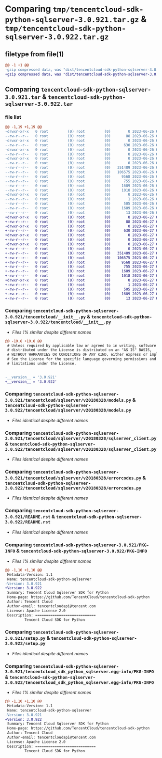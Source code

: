 # Comparing `tmp/tencentcloud-sdk-python-sqlserver-3.0.921.tar.gz` & `tmp/tencentcloud-sdk-python-sqlserver-3.0.922.tar.gz`

## filetype from file(1)

```diff
@@ -1 +1 @@
-gzip compressed data, was "dist/tencentcloud-sdk-python-sqlserver-3.0.921.tar", last modified: Mon Jun 26 00:31:52 2023, max compression
+gzip compressed data, was "dist/tencentcloud-sdk-python-sqlserver-3.0.922.tar", last modified: Tue Jun 27 00:32:07 2023, max compression
```

## Comparing `tencentcloud-sdk-python-sqlserver-3.0.921.tar` & `tencentcloud-sdk-python-sqlserver-3.0.922.tar`

### file list

```diff
@@ -1,19 +1,19 @@
-drwxr-xr-x   0 root         (0) root         (0)        0 2023-06-26 00:31:52.000000 tencentcloud-sdk-python-sqlserver-3.0.921/
--rw-r--r--   0 root         (0) root         (0)       88 2023-06-26 00:31:52.000000 tencentcloud-sdk-python-sqlserver-3.0.921/setup.cfg
-drwxr-xr-x   0 root         (0) root         (0)        0 2023-06-26 00:31:52.000000 tencentcloud-sdk-python-sqlserver-3.0.921/tencentcloud/
--rw-r--r--   0 root         (0) root         (0)      630 2023-06-26 00:31:52.000000 tencentcloud-sdk-python-sqlserver-3.0.921/tencentcloud/__init__.py
-drwxr-xr-x   0 root         (0) root         (0)        0 2023-06-26 00:31:52.000000 tencentcloud-sdk-python-sqlserver-3.0.921/tencentcloud/sqlserver/
--rw-r--r--   0 root         (0) root         (0)        0 2023-06-26 00:31:52.000000 tencentcloud-sdk-python-sqlserver-3.0.921/tencentcloud/sqlserver/__init__.py
-drwxr-xr-x   0 root         (0) root         (0)        0 2023-06-26 00:31:52.000000 tencentcloud-sdk-python-sqlserver-3.0.921/tencentcloud/sqlserver/v20180328/
--rw-r--r--   0 root         (0) root         (0)        0 2023-06-26 00:31:52.000000 tencentcloud-sdk-python-sqlserver-3.0.921/tencentcloud/sqlserver/v20180328/__init__.py
--rw-r--r--   0 root         (0) root         (0)   351489 2023-06-26 00:31:52.000000 tencentcloud-sdk-python-sqlserver-3.0.921/tencentcloud/sqlserver/v20180328/models.py
--rw-r--r--   0 root         (0) root         (0)   106575 2023-06-26 00:31:52.000000 tencentcloud-sdk-python-sqlserver-3.0.921/tencentcloud/sqlserver/v20180328/sqlserver_client.py
--rw-r--r--   0 root         (0) root         (0)     9568 2023-06-26 00:31:52.000000 tencentcloud-sdk-python-sqlserver-3.0.921/tencentcloud/sqlserver/v20180328/errorcodes.py
--rw-r--r--   0 root         (0) root         (0)      755 2023-06-26 00:31:52.000000 tencentcloud-sdk-python-sqlserver-3.0.921/README.rst
--rw-r--r--   0 root         (0) root         (0)     1689 2023-06-26 00:31:52.000000 tencentcloud-sdk-python-sqlserver-3.0.921/PKG-INFO
--rw-r--r--   0 root         (0) root         (0)     1018 2023-06-26 00:31:52.000000 tencentcloud-sdk-python-sqlserver-3.0.921/setup.py
-drwxr-xr-x   0 root         (0) root         (0)        0 2023-06-26 00:31:52.000000 tencentcloud-sdk-python-sqlserver-3.0.921/tencentcloud_sdk_python_sqlserver.egg-info/
--rw-r--r--   0 root         (0) root         (0)        1 2023-06-26 00:31:52.000000 tencentcloud-sdk-python-sqlserver-3.0.921/tencentcloud_sdk_python_sqlserver.egg-info/dependency_links.txt
--rw-r--r--   0 root         (0) root         (0)      505 2023-06-26 00:31:52.000000 tencentcloud-sdk-python-sqlserver-3.0.921/tencentcloud_sdk_python_sqlserver.egg-info/SOURCES.txt
--rw-r--r--   0 root         (0) root         (0)     1689 2023-06-26 00:31:52.000000 tencentcloud-sdk-python-sqlserver-3.0.921/tencentcloud_sdk_python_sqlserver.egg-info/PKG-INFO
--rw-r--r--   0 root         (0) root         (0)       13 2023-06-26 00:31:52.000000 tencentcloud-sdk-python-sqlserver-3.0.921/tencentcloud_sdk_python_sqlserver.egg-info/top_level.txt
+drwxr-xr-x   0 root         (0) root         (0)        0 2023-06-27 00:32:07.000000 tencentcloud-sdk-python-sqlserver-3.0.922/
+-rw-r--r--   0 root         (0) root         (0)       88 2023-06-27 00:32:07.000000 tencentcloud-sdk-python-sqlserver-3.0.922/setup.cfg
+drwxr-xr-x   0 root         (0) root         (0)        0 2023-06-27 00:32:07.000000 tencentcloud-sdk-python-sqlserver-3.0.922/tencentcloud/
+-rw-r--r--   0 root         (0) root         (0)      630 2023-06-27 00:32:07.000000 tencentcloud-sdk-python-sqlserver-3.0.922/tencentcloud/__init__.py
+drwxr-xr-x   0 root         (0) root         (0)        0 2023-06-27 00:32:07.000000 tencentcloud-sdk-python-sqlserver-3.0.922/tencentcloud/sqlserver/
+-rw-r--r--   0 root         (0) root         (0)        0 2023-06-27 00:32:07.000000 tencentcloud-sdk-python-sqlserver-3.0.922/tencentcloud/sqlserver/__init__.py
+drwxr-xr-x   0 root         (0) root         (0)        0 2023-06-27 00:32:07.000000 tencentcloud-sdk-python-sqlserver-3.0.922/tencentcloud/sqlserver/v20180328/
+-rw-r--r--   0 root         (0) root         (0)        0 2023-06-27 00:32:07.000000 tencentcloud-sdk-python-sqlserver-3.0.922/tencentcloud/sqlserver/v20180328/__init__.py
+-rw-r--r--   0 root         (0) root         (0)   351489 2023-06-27 00:32:07.000000 tencentcloud-sdk-python-sqlserver-3.0.922/tencentcloud/sqlserver/v20180328/models.py
+-rw-r--r--   0 root         (0) root         (0)   106575 2023-06-27 00:32:07.000000 tencentcloud-sdk-python-sqlserver-3.0.922/tencentcloud/sqlserver/v20180328/sqlserver_client.py
+-rw-r--r--   0 root         (0) root         (0)     9568 2023-06-27 00:32:07.000000 tencentcloud-sdk-python-sqlserver-3.0.922/tencentcloud/sqlserver/v20180328/errorcodes.py
+-rw-r--r--   0 root         (0) root         (0)      755 2023-06-27 00:32:07.000000 tencentcloud-sdk-python-sqlserver-3.0.922/README.rst
+-rw-r--r--   0 root         (0) root         (0)     1689 2023-06-27 00:32:07.000000 tencentcloud-sdk-python-sqlserver-3.0.922/PKG-INFO
+-rw-r--r--   0 root         (0) root         (0)     1018 2023-06-27 00:32:07.000000 tencentcloud-sdk-python-sqlserver-3.0.922/setup.py
+drwxr-xr-x   0 root         (0) root         (0)        0 2023-06-27 00:32:07.000000 tencentcloud-sdk-python-sqlserver-3.0.922/tencentcloud_sdk_python_sqlserver.egg-info/
+-rw-r--r--   0 root         (0) root         (0)        1 2023-06-27 00:32:07.000000 tencentcloud-sdk-python-sqlserver-3.0.922/tencentcloud_sdk_python_sqlserver.egg-info/dependency_links.txt
+-rw-r--r--   0 root         (0) root         (0)      505 2023-06-27 00:32:07.000000 tencentcloud-sdk-python-sqlserver-3.0.922/tencentcloud_sdk_python_sqlserver.egg-info/SOURCES.txt
+-rw-r--r--   0 root         (0) root         (0)     1689 2023-06-27 00:32:07.000000 tencentcloud-sdk-python-sqlserver-3.0.922/tencentcloud_sdk_python_sqlserver.egg-info/PKG-INFO
+-rw-r--r--   0 root         (0) root         (0)       13 2023-06-27 00:32:07.000000 tencentcloud-sdk-python-sqlserver-3.0.922/tencentcloud_sdk_python_sqlserver.egg-info/top_level.txt
```

### Comparing `tencentcloud-sdk-python-sqlserver-3.0.921/tencentcloud/__init__.py` & `tencentcloud-sdk-python-sqlserver-3.0.922/tencentcloud/__init__.py`

 * *Files 1% similar despite different names*

```diff
@@ -10,8 +10,8 @@
 # Unless required by applicable law or agreed to in writing, software
 # distributed under the License is distributed on an "AS IS" BASIS,
 # WITHOUT WARRANTIES OR CONDITIONS OF ANY KIND, either express or implied.
 # See the License for the specific language governing permissions and
 # limitations under the License.
 
 
-__version__ = '3.0.921'
+__version__ = '3.0.922'
```

### Comparing `tencentcloud-sdk-python-sqlserver-3.0.921/tencentcloud/sqlserver/v20180328/models.py` & `tencentcloud-sdk-python-sqlserver-3.0.922/tencentcloud/sqlserver/v20180328/models.py`

 * *Files identical despite different names*

### Comparing `tencentcloud-sdk-python-sqlserver-3.0.921/tencentcloud/sqlserver/v20180328/sqlserver_client.py` & `tencentcloud-sdk-python-sqlserver-3.0.922/tencentcloud/sqlserver/v20180328/sqlserver_client.py`

 * *Files identical despite different names*

### Comparing `tencentcloud-sdk-python-sqlserver-3.0.921/tencentcloud/sqlserver/v20180328/errorcodes.py` & `tencentcloud-sdk-python-sqlserver-3.0.922/tencentcloud/sqlserver/v20180328/errorcodes.py`

 * *Files identical despite different names*

### Comparing `tencentcloud-sdk-python-sqlserver-3.0.921/README.rst` & `tencentcloud-sdk-python-sqlserver-3.0.922/README.rst`

 * *Files identical despite different names*

### Comparing `tencentcloud-sdk-python-sqlserver-3.0.921/PKG-INFO` & `tencentcloud-sdk-python-sqlserver-3.0.922/PKG-INFO`

 * *Files 1% similar despite different names*

```diff
@@ -1,10 +1,10 @@
 Metadata-Version: 1.1
 Name: tencentcloud-sdk-python-sqlserver
-Version: 3.0.921
+Version: 3.0.922
 Summary: Tencent Cloud Sqlserver SDK for Python
 Home-page: https://github.com/TencentCloud/tencentcloud-sdk-python
 Author: Tencent Cloud
 Author-email: tencentcloudapi@tencent.com
 License: Apache License 2.0
 Description: ============================
         Tencent Cloud SDK for Python
```

### Comparing `tencentcloud-sdk-python-sqlserver-3.0.921/setup.py` & `tencentcloud-sdk-python-sqlserver-3.0.922/setup.py`

 * *Files identical despite different names*

### Comparing `tencentcloud-sdk-python-sqlserver-3.0.921/tencentcloud_sdk_python_sqlserver.egg-info/PKG-INFO` & `tencentcloud-sdk-python-sqlserver-3.0.922/tencentcloud_sdk_python_sqlserver.egg-info/PKG-INFO`

 * *Files 1% similar despite different names*

```diff
@@ -1,10 +1,10 @@
 Metadata-Version: 1.1
 Name: tencentcloud-sdk-python-sqlserver
-Version: 3.0.921
+Version: 3.0.922
 Summary: Tencent Cloud Sqlserver SDK for Python
 Home-page: https://github.com/TencentCloud/tencentcloud-sdk-python
 Author: Tencent Cloud
 Author-email: tencentcloudapi@tencent.com
 License: Apache License 2.0
 Description: ============================
         Tencent Cloud SDK for Python
```

